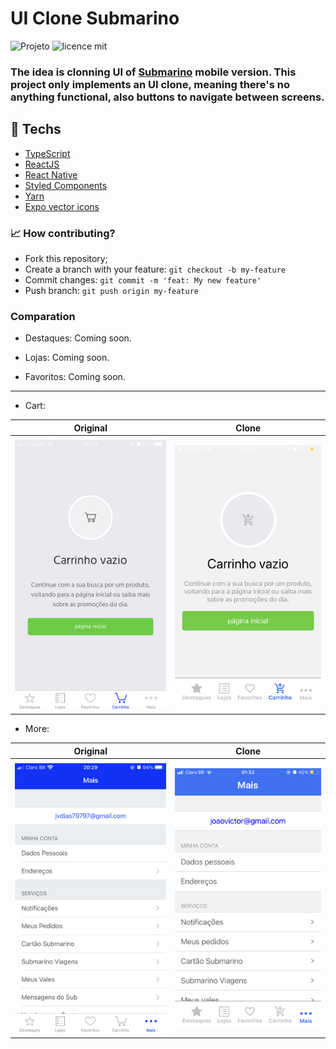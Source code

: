 #  UI Clone Submarino

![Projeto](https://img.shields.io/badge/joaovictor3g-UIClone-dark)
![licence mit](https://img.shields.io/badge/license-MIT-green)

### The idea is clonning UI of [Submarino](https://www.submarino.com.br/) mobile version. This project only implements an UI clone, meaning there's no anything functional, also buttons to navigate between screens.

## 🚀 Techs

- [TypeScript](https://www.typescriptlang.org/)
- [ReactJS](https://reactjs.org/)
- [React Native](https://reactnative.dev/)
- [Styled Components](https://styled-components.com/)
- [Yarn](https://yarnpkg.com/)
- [Expo vector icons](https://icons.expo.fyi/)

### 📈 How contributing?
- Fork this repository;
- Create a branch with your feature: `git checkout -b my-feature`
- Commit changes: `git commit -m 'feat: My new feature'`
- Push branch: `git push origin my-feature`

### Comparation

- Destaques: Coming soon.

- Lojas: Coming soon.

- Favoritos: Coming soon.

___
- Cart:

| Original | Clone  |
|----------|--------|
|          |        |
|<img src="./assets/empty-cart-original.PNG">|<img src="./assets/empty-cart-clone.PNG">|


- More:

| Original | Clone  |
|----------|--------|
|          |        |
|<img src="./assets/more-original.PNG">|<img src="./assets/more-clone.PNG">|

